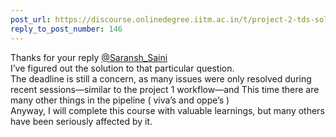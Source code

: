 ```yaml
---
post_url: https://discourse.onlinedegree.iitm.ac.in/t/project-2-tds-solver-discussion-thread/169029/149
reply_to_post_number: 146
---
```

Thanks for your reply [@Saransh\_Saini](/u/saransh_saini)  
I’ve figured out the solution to that particular question.  
The deadline is still a concern, as many issues were only resolved during recent sessions—similar to the project 1 workflow—and This time there are many other things in the pipeline ( viva’s and oppe’s )  
Anyway, I will complete this course with valuable learnings, but many others have been seriously affected by it.